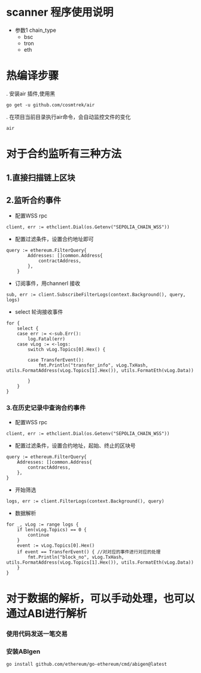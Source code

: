 # scanner 程序使用说明

- 参数1 chain_type
  - bsc
  - tron
  - eth


# 热编译步骤
. 安装air 插件,使用黑
```shell
go get -u github.com/cosmtrek/air
```

. 在项目当前目录执行air命令，会自动监控文件的变化
```shell
air
```

# 对于合约监听有三种方法
## 1.直接扫描链上区块

## 2.监听合约事件
   - 配置WSS rpc
```shell
client, err := ethclient.Dial(os.Getenv("SEPOLIA_CHAIN_WSS"))
```
   - 配置过滤条件，设置合约地址即可
```shell
query := ethereum.FilterQuery{
		Addresses: []common.Address{
			contractAddress,
		},
	}
```
   - 订阅事件，用channerl 接收
```shell
sub, err := client.SubscribeFilterLogs(context.Background(), query, logs)
```
   - select 轮询接收事件
```shell
for {
    select {
    case err := <-sub.Err():
        log.Fatal(err)
    case vLog := <-logs:
        switch vLog.Topics[0].Hex() {

        case TransferEvent():
            fmt.Println("transfer_info", vLog.TxHash, utils.FormatAddress(vLog.Topics[1].Hex()), utils.FormatEth(vLog.Data))

        }
    }
}
```
### 3.在历史记录中查询合约事件
  - 配置WSS rpc
```shell
client, err := ethclient.Dial(os.Getenv("SEPOLIA_CHAIN_WSS"))
```
- 配置过滤条件，设置合约地址，起始、终止的区块号
```shell
query := ethereum.FilterQuery{
    Addresses: []common.Address{
        contractAddress,
    },
}
```
  - 开始筛选
```shell
logs, err := client.FilterLogs(context.Background(), query)
```
  - 数据解析
```shell
for _, vLog := range logs {
    if len(vLog.Topics) == 0 {
        continue
    }
    event := vLog.Topics[0].Hex()
    if event == TransferEvent() { //对对应的事件进行对应的处理
        fmt.Println("block_no", vLog.TxHash, utils.FormatAddress(vLog.Topics[1].Hex()), utils.FormatEth(vLog.Data))
    }
}
```



# 对于数据的解析，可以手动处理，也可以通过ABI进行解析


### 使用代码发送一笔交易

### 安装ABIgen
```shell
go install github.com/ethereum/go-ethereum/cmd/abigen@latest
```


